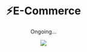 <h1 align="center">⚡E-Commerce</h1>

<p align="center">Ongoing...</p>

<div align="center">
  <a href="https://app.netlify.com/sites/happy-noether-0c8b18/deploys">
  <img src="https://api.netlify.com/api/v1/badges/fc5fe70c-97c8-47c1-83b0-9e3cc58e998e/deploy-status" />
  </a>

</div>
